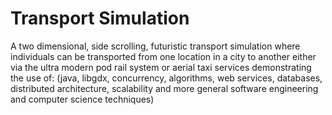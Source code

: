 # Transport Simulation

A two dimensional, side scrolling, futuristic transport simulation where individuals can be transported from one location in a city to another either 
via the ultra modern pod rail system or aerial taxi services demonstrating the use of: (java, libgdx, concurrency, algorithms, web services, databases, 
distributed architecture, scalability and more general software engineering and computer science techniques)
